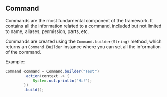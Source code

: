 ## Command

Commands are the most fundamental component of the framework. It contains all the
information related to a command, included but not limited to name, aliases, permission,
parts, etc.

Commands are created using the `Command.builder(String)` method, which returns an
`Command.Builder` instance where you can set all the information of the command.

Example:
<!--@formatter:off-->
```java
Command command = Command.builder("Test")
        .action(context -> {
            System.out.println("Hi!");
        })
        .build();
```
<!--@formatter:on-->